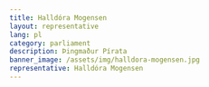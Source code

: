 ```yaml
---
title: Halldóra Mogensen
layout: representative
lang: pl
category: parliament
description: Þingmaður Pírata
banner_image: /assets/img/halldora-mogensen.jpg
representative: Halldóra Mogensen
---
```

